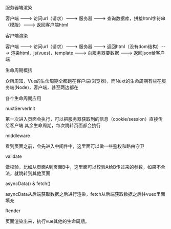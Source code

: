 服务器端渲染

客户端 ---> 访问url（请求）---> 服务器 ---> 查询数据库，拼接html字符串（模版）---> 返回客户端html

客户端渲染

客户端 ---> 访问url（请求）---> 服务器 ---> 返回html（没有dom结构）---> 渲染html，js(vues)，template ---> 向服务器要数据 ---> 返回json给客户端

生命周期概括

众所周知，Vue的生命周期全都跑在客户端(浏览器)，而Nuxt的生命周期有些在服务端(Node)，客户端，甚至两边都在


各个生命周期应用

nuxtServerInit

第一次进入页面会执行，可以把服务器获取到的信息（cookie/session）直接传给客户端
其余生命周期，每次跳转页面都会执行


middleware

看到页面之前，会先进入中间件中，这里面可以做一些鉴权和路由守卫


validate

做校验，比如从页面A到页面B中，这里面可以校验A给B传过来的参数，如果不合法，就跳转到其他页面


asyncData() & fetch()

asyncData从后端获取数据之后进行渲染，fetch从后端获取数据之后往vuex里面填充


Render

页面渲染出来，执行vue其他的生命周期。
